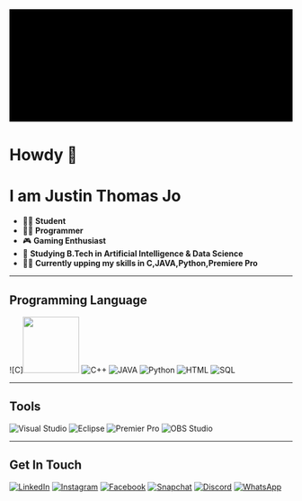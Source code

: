 <img src = https://github.com/Juz-Tom-J/Juz-Tom-J/blob/8515ad73130a6b3a2f4ad4bf33d21c9695915558/cybermatrix.gif width = 1400 height = 200>

# Howdy 🤠	
# I am Justin Thomas Jo 

- 👨‍🎓	   **Student**
- 👨‍💻    **Programmer**
- 🎮    **Gaming Enthusiast**
- 📝	**Studying B.Tech in Artificial Intelligence & Data Science**
- 🧑‍💻	 **Currently upping my skills in C,JAVA,Python,Premiere Pro**
___

## Programming Language

![C]<img src = https://img.icons8.com/color/344/c-programming.png width = 100 height = 100>
![C++](https://img.icons8.com/color/344/c-plus-plus-logo.png)
![JAVA](https://img.icons8.com/color/344/java-coffee-cup-logo--v1.png)
![Python](https://img.icons8.com/color/344/python--v1.png)
![HTML](https://img.icons8.com/color/344/html-5--v1.png)
![SQL](https://img.icons8.com/ios-filled/344/mysql.png)
___

## Tools

![Visual Studio](https://img.icons8.com/color/344/visual-studio-code-2019.png)
![Eclipse](https://img.icons8.com/offices/344/java-eclipse.png)
![Premier Pro](https://img.icons8.com/color/344/adobe-premiere-pro--v1.png)
![OBS Studio](https://img.icons8.com/officel/344/obs-studio.png)
___

## Get In Touch

[![LinkedIn](https://img.icons8.com/plasticine/344/linkedin.png)](https://linkedin.com/in/justin-thomas-670545a6)
[![Instagram](https://img.icons8.com/plasticine/344/instagram-new--v2.png)](https://instagram.com/juz_ti_n)
[![Facebook](https://img.icons8.com/plasticine/344/facebook-new.png)](https://facebook.com/juz.tom.j.31)
[![Snapchat](https://img.icons8.com/plasticine/344/snapchat.png)](https://www.snapchat.com/add/justin.310701)
[![Discord](https://img.icons8.com/plasticine/344/discord-logo.png)](https://discordapp.com/users/Juz_Tom_J#6004)
[![WhatsApp](https://img.icons8.com/plasticine/344/whatsapp.png)](https://web.whatsapp.com/send?phone=+971552380563)
